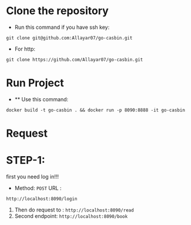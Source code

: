# Clone the repository
* Run this command if you have ssh key:
```
git clone git@github.com:Allayar07/go-casbin.git
```
* For http:
```
git clone https://github.com/Allayar07/go-casbin.git
```
# Run  Project
* ** Use this command:
```
docker build -t go-casbin . && docker run -p 8090:8888 -it go-casbin
```

# Request
# STEP-1:
first you need log in!!!
* Method: ```POST```
URL :
```
http://localhost:8090/login
```
1. Then do request to : ```http://localhost:8090/read```
2. Second endpoint: ```http://localhost:8090/book```